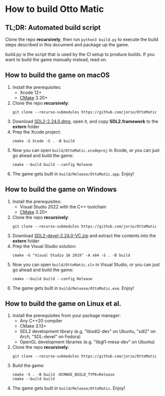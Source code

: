 # How to build Otto Matic

## TL;DR: Automated build script

Clone the repo **recursively**, then run `python3 build.py` to execute the build steps described in this document and package up the game.

build.py is the script that is used by the CI setup to produce builds. If you want to build the game manually instead, read on.

## How to build the game on macOS

1. Install the prerequisites:
    - Xcode 12+
    - [CMake](https://formulae.brew.sh/formula/cmake) 3.20+
1. Clone the repo **recursively**:
    ```
    git clone --recurse-submodules https://github.com/jorio/OttoMatic
    ```
1. Download [SDL2-2.24.0.dmg](https://libsdl.org/release/SDL2-2.24.0.dmg), open it, and copy **SDL2.framework** to the **extern** folder
1. Prep the Xcode project:
    ```
    cmake -G Xcode -S . -B build
    ```
1. Now you can open `build/OttoMatic.xcodeproj` in Xcode, or you can just go ahead and build the game:
    ```
    cmake --build build --config Release
    ```
1. The game gets built in `build/Release/OttoMatic.app`. Enjoy!

## How to build the game on Windows

1. Install the prerequisites:
    - Visual Studio 2022 with the C++ toolchain
    - [CMake](https://cmake.org/download/) 3.20+
1. Clone the repo **recursively**:
    ```
    git clone --recurse-submodules https://github.com/jorio/OttoMatic
    ```
1. Download [SDL2-devel-2.24.0-VC.zip](https://libsdl.org/release/SDL2-devel-2.24.0-VC.zip) and extract the contents into the **extern** folder
1. Prep the Visual Studio solution:
    ```
    cmake -G "Visual Studio 16 2019" -A x64 -S . -B build
    ```
1. Now you can open `build/OttoMatic.sln` in Visual Studio, or you can just go ahead and build the game:
    ```
    cmake --build build --config Release
    ```
1. The game gets built in `build/Release/OttoMatic.exe`. Enjoy!

## How to build the game on Linux et al.

1. Install the prerequisites from your package manager:
    - Any C++20 compiler
    - CMake 3.13+
    - SDL2 development library (e.g. "libsdl2-dev" on Ubuntu, "sdl2" on Arch, "SDL-devel" on Fedora)
    - OpenGL development libraries (e.g. "libgl1-mesa-dev" on Ubuntu)
1. Clone the repo **recursively**:
    ```
    git clone --recurse-submodules https://github.com/jorio/OttoMatic
    ```
1. Build the game:
    ```
    cmake -S . -B build -DCMAKE_BUILD_TYPE=Release
    cmake --build build
    ```
1. The game gets built in `build/Release/OttoMatic`. Enjoy!


